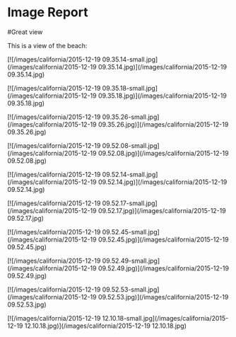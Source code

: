 # Image Report

#Great view

This is a view of the beach:

[![/images/california/2015-12-19 09.35.14-small.jpg](/images/california/2015-12-19 09.35.14.jpg)](/images/california/2015-12-19 09.35.14.jpg)


[![/images/california/2015-12-19 09.35.18-small.jpg](/images/california/2015-12-19 09.35.18.jpg)](/images/california/2015-12-19 09.35.18.jpg)


[![/images/california/2015-12-19 09.35.26-small.jpg](/images/california/2015-12-19 09.35.26.jpg)](/images/california/2015-12-19 09.35.26.jpg)


[![/images/california/2015-12-19 09.52.08-small.jpg](/images/california/2015-12-19 09.52.08.jpg)](/images/california/2015-12-19 09.52.08.jpg)



[![/images/california/2015-12-19 09.52.14-small.jpg](/images/california/2015-12-19 09.52.14.jpg)](/images/california/2015-12-19 09.52.14.jpg)


[![/images/california/2015-12-19 09.52.17-small.jpg](/images/california/2015-12-19 09.52.17.jpg)](/images/california/2015-12-19 09.52.17.jpg)



[![/images/california/2015-12-19 09.52.45-small.jpg](/images/california/2015-12-19 09.52.45.jpg)](/images/california/2015-12-19 09.52.45.jpg)


[![/images/california/2015-12-19 09.52.49-small.jpg](/images/california/2015-12-19 09.52.49.jpg)](/images/california/2015-12-19 09.52.49.jpg)


[![/images/california/2015-12-19 09.52.53-small.jpg](/images/california/2015-12-19 09.52.53.jpg)](/images/california/2015-12-19 09.52.53.jpg)


[![/images/california/2015-12-19 12.10.18-small.jpg](/images/california/2015-12-19 12.10.18.jpg)](/images/california/2015-12-19 12.10.18.jpg)

